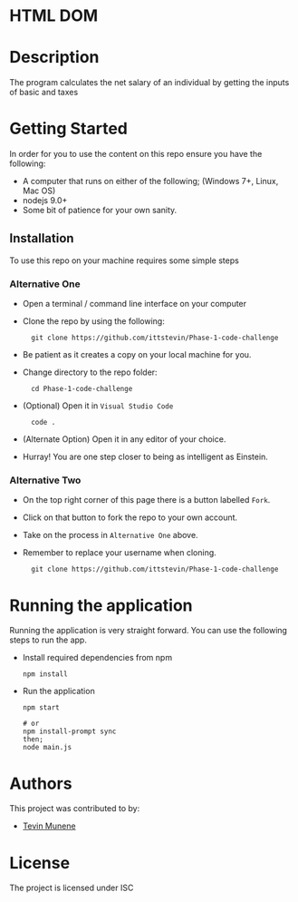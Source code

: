 # HTML DOM

# Description
The program calculates the net salary of an individual by getting the inputs of basic and taxes


# Getting Started
In order for you to use the content on this repo ensure you have the following:

- A computer that runs on either of the following; (Windows 7+, Linux, Mac OS)
- nodejs 9.0+
- Some bit of patience for your own sanity.

## Installation

To use this repo on your machine requires some simple steps

### Alternative One

- Open a terminal / command line interface on your computer
- Clone the repo by using the following:

        git clone https://github.com/ittstevin/Phase-1-code-challenge

- Be patient as it creates a copy on your local machine for you.
- Change directory to the repo folder:

        cd Phase-1-code-challenge

- (Optional) Open it in ``Visual Studio Code``

        code .

- (Alternate Option) Open it in any editor of your choice.
- Hurray! You are one step closer to being as intelligent as Einstein.

### Alternative Two

- On the top right corner of this page there is a button labelled ``Fork``.
- Click on that button to fork the repo to your own account.
- Take on the process in ``Alternative One`` above.
- Remember to replace your username when cloning.

        git clone https://github.com/ittstevin/Phase-1-code-challenge


# Running the application

Running the application is very straight forward. You can use the following steps to run the app.

- Install required dependencies from npm

      npm install
- Run the application

      npm start

      # or
      npm install-prompt sync
      then;
      node main.js

# Authors
This project was contributed to by:
- [Tevin Munene](https://github.com/ittstevin/)

# License
The project is licensed under ISC




